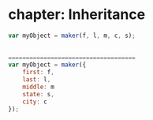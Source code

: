 chapter: Inheritance
==================
```javascript
var myObject = maker(f, l, m, c, s);
    
    
====================================
var myObject = maker({
    first: f,
    last: l,
    middle: m
    state: s,
    city: c
});
    
```
